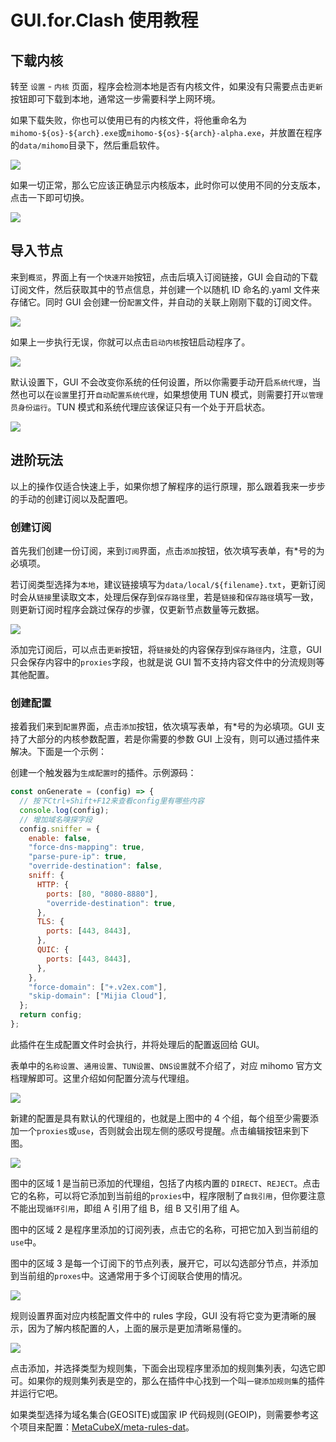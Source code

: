 # GUI.for.Clash 使用教程

## 下载内核

转至 `设置` - `内核` 页面，程序会检测本地是否有内核文件，如果没有只需要点击`更新`按钮即可下载到本地，通常这一步需要科学上网环境。

如果下载失败，你也可以使用已有的内核文件，将他重命名为`mihomo-${os}-${arch}.exe`或`mihomo-${os}-${arch}-alpha.exe`，并放置在程序的`data/mihomo`目录下，然后重启软件。

![](/gfc/resources/205_how_to_use.png)

如果一切正常，那么它应该正确显示内核版本，此时你可以使用不同的分支版本，点击一下即可切换。

![](/gfc/resources/206_how_to_use.png)

## 导入节点

来到`概览`，界面上有一个`快速开始`按钮，点击后填入订阅链接，GUI 会自动的下载订阅文件，然后获取其中的节点信息，并创建一个以随机 ID 命名的.yaml 文件来存储它。同时 GUI 会创建一份`配置`文件，并自动的关联上刚刚下载的订阅文件。

![](/gfc/resources/200_how_to_use.png)

如果上一步执行无误，你就可以点击`启动内核`按钮启动程序了。

![](/gfc/resources/207_how_to_use.png)

默认设置下，GUI 不会改变你系统的任何设置，所以你需要手动开启`系统代理`，当然也可以在`设置`里打开`自动配置系统代理`，如果想使用 TUN 模式，则需要打开`以管理员身份运行`。TUN 模式和系统代理应该保证只有一个处于开启状态。

![](/gfc/resources/208_how_to_use.png)

## 进阶玩法

以上的操作仅适合快速上手，如果你想了解程序的运行原理，那么跟着我来一步步的手动的创建订阅以及配置吧。

### 创建订阅

首先我们创建一份订阅，来到`订阅`界面，点击`添加`按钮，依次填写表单，有\*号的为必填项。

若订阅类型选择为`本地`，建议链接填写为`data/local/${filename}.txt`，更新订阅时会从`链接`里读取文本，处理后保存到`保存路径`里，若是`链接`和`保存路径`填写一致，则更新订阅时程序会跳过保存的步骤，仅更新节点数量等元数据。

![](/gfc/resources/201_how_to_use.png)

添加完订阅后，可以点击`更新`按钮，将`链接`处的内容保存到`保存路径`内，注意，GUI 只会保存内容中的`proxies`字段，也就是说 GUI 暂不支持内容文件中的分流规则等其他配置。

### 创建配置

接着我们来到`配置`界面，点击`添加`按钮，依次填写表单，有\*号的为必填项。GUI 支持了大部分的内核参数配置，若是你需要的参数 GUI 上没有，则可以通过插件来解决。下面是一个示例：

创建一个触发器为`生成配置时`的插件。示例源码：

```javascript
const onGenerate = (config) => {
  // 按下Ctrl+Shift+F12来查看config里有哪些内容
  console.log(config);
  // 增加域名嗅探字段
  config.sniffer = {
    enable: false,
    "force-dns-mapping": true,
    "parse-pure-ip": true,
    "override-destination": false,
    sniff: {
      HTTP: {
        ports: [80, "8080-8880"],
        "override-destination": true,
      },
      TLS: {
        ports: [443, 8443],
      },
      QUIC: {
        ports: [443, 8443],
      },
    },
    "force-domain": ["+.v2ex.com"],
    "skip-domain": ["Mijia Cloud"],
  };
  return config;
};
```

此插件在生成配置文件时会执行，并将处理后的配置返回给 GUI。

表单中的`名称设置`、`通用设置`、`TUN设置`、`DNS设置`就不介绍了，对应 mihomo 官方文档理解即可。这里介绍如何配置分流与代理组。

![](/gfc/resources/209_how_to_use.png)

新建的配置是具有默认的代理组的，也就是上图中的 4 个组，每个组至少需要添加一个`proxies`或`use`，否则就会出现左侧的感叹号提醒。点击编辑按钮来到下图。

![](/gfc/resources/210_how_to_use.png)

图中的区域 1 是当前已添加的代理组，包括了内核内置的 `DIRECT`、`REJECT`。点击它的名称，可以将它添加到当前组的`proxies`中，程序限制了`自我引用`，但你要注意不能出现`循环引用`，即组 A 引用了组 B，组 B 又引用了组 A。

图中的区域 2 是程序里添加的订阅列表，点击它的名称，可把它加入到当前组的`use`中。

图中的区域 3 是每一个订阅下的节点列表，展开它，可以勾选部分节点，并添加到当前组的`proxes`中。这通常用于多个订阅联合使用的情况。

![](/gfc/resources/211_how_to_use.png)

规则设置界面对应内核配置文件中的 rules 字段，GUI 没有将它变为更清晰的展示，因为了解内核配置的人，上面的展示是更加清晰易懂的。

![](/gfc/resources/212_how_to_use.png)

点击添加，并选择类型为规则集，下面会出现程序里添加的规则集列表，勾选它即可。如果你的规则集列表是空的，那么在插件中心找到一个叫`一键添加规则集`的插件并运行它吧。

如果类型选择为域名集合(GEOSITE)或国家 IP 代码规则(GEOIP)，则需要参考这个项目来配置：[MetaCubeX/meta-rules-dat](https://github.com/MetaCubeX/meta-rules-dat)。
